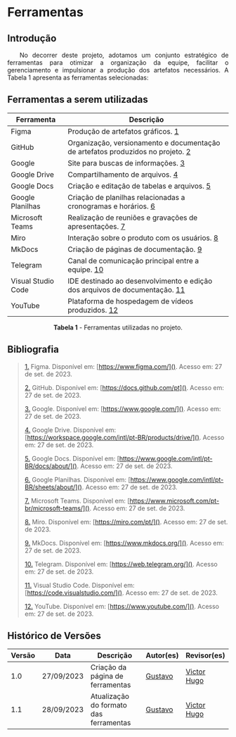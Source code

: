 # Ferramentas

## Introdução

<p style="text-align: justify;">&emsp;&emsp;No decorrer deste projeto, adotamos um conjunto estratégico de ferramentas para otimizar a organização da equipe, facilitar o gerenciamento e impulsionar a produção dos artefatos necessários. A Tabela 1 apresenta as ferramentas selecionadas:</p>

## Ferramentas a serem utilizadas

<center>


| Ferramenta         | Descrição                                                                                                         |
| ------------------ | ----------------------------------------------------------------------------------------------------------------- |
| Figma              | Produção de artefatos gráficos. <a id="anchor_1" href="#FRM1">1</a>                                               |
| GitHub             | Organização, versionamento e documentação de artefatos produzidos no projeto. <a id="anchor_2" href="#FRM2">2</a> |
| Google             | Site para buscas de informações. <a id="anchor_3" href="#FRM3">3</a>                                              |
| Google Drive       | Compartilhamento de arquivos. <a id="anchor_4" href="#FRM4">4</a>                                                 |
| Google Docs        | Criação e editação de tabelas e arquivos. <a id="anchor_5" href="#FRM5">5</a>                                     |
| Google Planilhas   | Criação de planilhas relacionadas a cronogramas e horários. <a id="anchor_6" href="#FRM6">6</a>                   |
| Microsoft Teams    | Realização de reuniões e gravações de apresentações. <a id="anchor_7" href="#FRM7">7</a>                          |
| Miro               | Interação sobre o produto com os usuários. <a id="anchor_8" href="#FRM8">8</a>                                    |
| MkDocs             | Criação de páginas de documentação. <a id="anchor_9" href="#FRM9">9</a>                                           |
| Telegram           | Canal de comunicação principal entre a equipe. <a id="anchor_10" href="#FRM10">10</a>                             |
| Visual Studio Code | IDE destinado ao desenvolvimento e edição dos arquivos de documentação. <a id="anchor_11" href="#FRM11">11</a>    |
| YouTube            | Plataforma de hospedagem de vídeos produzidos. <a id="anchor_12" href="#FRM12">12</a>                             |


**Tabela 1** - Ferramentas utilizadas no projeto.

</center>

## Bibliografia

> <a id="FRM3" href="#anchor_1">1.</a> Figma. Disponível em: [https://www.figma.com/](). Acesso em: 27 de set. de 2023.
>
> <a id="FRM1" href="#anchor_2">2.</a> GitHub. Disponível em: [https://docs.github.com/pt](). Acesso em: 27 de set. de 2023.
>
> <a id="FRM8" href="#anchor_3">3.</a> Google. Disponível em: [https://www.google.com/](). Acesso em: 27 de set. de 2023.
>
> <a id="FRM10" href="#anchor_4">4.</a> Google Drive. Disponível em: [https://workspace.google.com/intl/pt-BR/products/drive/](). Acesso em: 27 de set. de 2023.
>
> <a id="FRM9" href="#anchor_5">5.</a> Google Docs. Disponível em: [https://www.google.com/intl/pt-BR/docs/about/](). Acesso em: 27 de set. de 2023.
>
> <a id="FRM8" href="#anchor_6">6.</a> Google Planilhas. Disponível em: [https://www.google.com/intl/pt-BR/sheets/about/](). Acesso em: 27 de set. de 2023.
>
> <a id="FRM2" href="#anchor_7">7.</a> Microsoft Teams. Disponível em: [https://www.microsoft.com/pt-br/microsoft-teams/](). Acesso em: 27 de set. de 2023.
>
> <a id="FRM13" href="#anchor_8">8.</a> Miro. Disponível em: [https://miro.com/pt/](). Acesso em: 27 de set. de 2023.
>
> <a id="FRM4" href="#anchor_9">9.</a> MkDocs. Disponível em: [https://www.mkdocs.org/](). Acesso em: 27 de set. de 2023.
>
> <a id="FRM11" href="#anchor_10">10.</a> Telegram. Disponível em: [https://web.telegram.org/](). Acesso em: 27 de set. de 2023.
>
> <a id="FRM5" href="#anchor 11">11.</a> Visual Studio Code. Disponível em: [https://code.visualstudio.com/](). Acesso em: 27 de set. de 2023.
>
> <a id="FRM7" href="#anchor_12">12.</a> YouTube. Disponível em: [https://www.youtube.com/](). Acesso em: 27 de set. de 2023.
>





## Histórico de Versões

| Versão |    Data    | Descrição                              | Autor(es)                                       | Revisor(es)                                    |
| ------ | :--------: | -------------------------------------- | ----------------------------------------------- | ---------------------------------------------- |
| 1.0    | 27/09/2023 | Criação da página de ferramentas       | [Gustavo](https://github.com/gustavofbs) | [Victor Hugo](https://github.com/ViictorHugoo) |
| 1.1    | 28/09/2023 | Atualização do formato das ferramentas | [Gustavo](https://github.com/gustavofbs) | [Victor Hugo](https://github.com/ViictorHugoo) |

